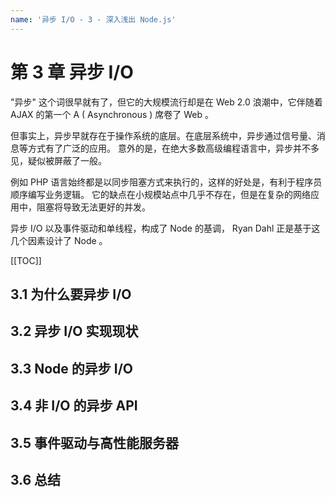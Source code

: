 ```yaml
---
name: '异步 I/O - 3 - 深入浅出 Node.js'
---
```


# 第 3 章 异步 I/O

"异步" 这个词很早就有了，但它的大规模流行却是在 Web 2.0 浪潮中，它伴随着 AJAX 的第一个 A ( Asynchronous ) 席卷了 Web 。

但事实上，异步早就存在于操作系统的底层。在底层系统中，异步通过信号量、消息等方式有了广泛的应用。
意外的是，在绝大多数高级编程语言中，异步并不多见，疑似被屏蔽了一般。

例如 PHP 语言始终都是以同步阻塞方式来执行的，这样的好处是，有利于程序员顺序编写业务逻辑。
它的缺点在小规模站点中几乎不存在，但是在复杂的网络应用中，阻塞将导致无法更好的并发。

异步 I/O 以及事件驱动和单线程，构成了 Node 的基调， Ryan Dahl 正是基于这几个因素设计了 Node 。

[[TOC]]

## 3.1 为什么要异步 I/O

## 3.2 异步 I/O 实现现状

## 3.3 Node 的异步 I/O

## 3.4 非 I/O 的异步 API

## 3.5 事件驱动与高性能服务器

## 3.6 总结
